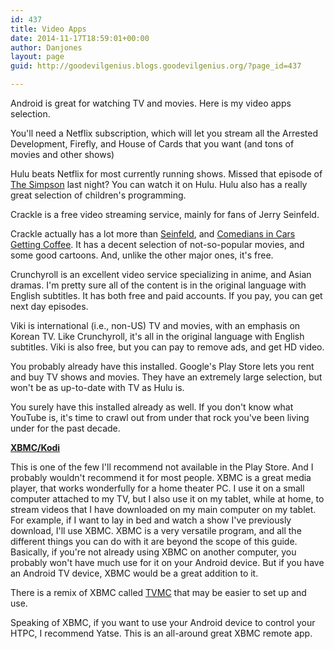 ```yaml
---
id: 437
title: Video Apps
date: 2014-11-17T18:59:01+00:00
author: Danjones
layout: page
guid: http://goodevilgenius.blogs.goodevilgenius.org/?page_id=437

---
```

Android is great for watching TV and movies. Here is my video apps selection.

You'll need a Netflix subscription, which will let you stream all the Arrested Development, Firefly, and House of Cards that you want (and tons of movies and other shows)

Hulu beats Netflix for most currently running shows. Missed that episode of [The Simpson](http://www.hulu.com/the-simpsons "The Simpsons on Hulu") last night? You can watch it on Hulu. Hulu also has a really great selection of children's programming.

Crackle is a free video streaming service, mainly for fans of Jerry Seinfeld.

Crackle actually has a lot more than [Seinfeld](http://www.crackle.com/c/seinfeld "Seinfeld"), and [Comedians in Cars Getting Coffee](http://www.crackle.com/c/comedians-in-cars-getting-coffee "Comedians in Cars Getting Coffee"). It has a decent selection of not-so-popular movies, and some good cartoons. And, unlike the other major ones, it's free.

Crunchyroll is an excellent video service specializing in anime, and Asian dramas. I'm pretty sure all of the content is in the original language with English subtitles. It has both free and paid accounts. If you pay, you can get next day episodes.

Viki is international (i.e., non-US) TV and movies, with an emphasis on Korean TV. Like Crunchyroll, it's all in the original language with English subtitles. Viki is also free, but you can pay to remove ads, and get HD video.

You probably already have this installed. Google's Play Store lets you rent and buy TV shows and movies. They have an extremely large selection, but won't be as up-to-date with TV as Hulu is.

You surely have this installed already as well. If you don't know what YouTube is, it's time to crawl out from under that rock you've been living under for the past decade.

**[XBMC/Kodi](http://kodi.tv/download/ "Kodi")**

This is one of the few I'll recommend not available in the Play Store. And I probably wouldn't recommend it for most people. XBMC is a great media player, that works wonderfully for a home theater PC. I use it on a small computer attached to my TV, but I also use it on my tablet, while at home, to stream videos that I have downloaded on my main computer on my tablet. For example, if I want to lay in bed and watch a show I've previously download, I'll use XBMC. XBMC is a very versatile program, and all the different things you can do with it are beyond the scope of this guide. Basically, if you're not already using XBMC on another computer, you probably won't have much use for it on your Android device. But if you have an Android TV device, XBMC would be a great addition to it.

There is a remix of XBMC called [TVMC](http://www.tvaddons.ag/tvmc-android/ "TVMC") that may be easier to set up and use.

Speaking of XBMC, if you want to use your Android device to control your HTPC, I recommend Yatse. This is an all-around great XBMC remote app.
